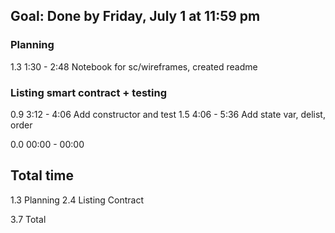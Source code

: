 ## Goal: Done by Friday, July 1 at 11:59 pm

### Planning
1.3	1:30 - 2:48	Notebook for sc/wireframes, created readme

### Listing smart contract + testing
0.9	3:12 - 4:06	Add constructor and test
1.5	4:06 - 5:36	Add state var, delist, order



0.0	00:00 - 00:00	

## Total time
1.3 Planning
2.4 Listing Contract

3.7 Total
